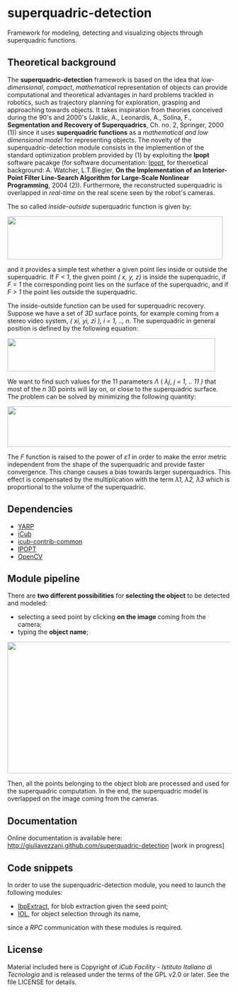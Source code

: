 # superquadric-detection
Framework for modeling, detecting and visualizing objects through superquadric functions. 

## Theoretical background
The **superquadric-detection** framework is based on the idea that _low-dimensional_, _compact_, _mathematical_ representation of objects
can provide computational and theoretical advantages in hard problems trackled in robotics, such as trajectory planning for exploration, grasping and approaching towards objects.
It takes inspiration from theories conceived during the 90's and 2000's (Jaklic, A., Leonardis, A., Solina, F., **Segmentation and Recovery of Superquadrics**, Ch. no.
2, Springer, 2000 (1)) since it uses **superquadric functions** as a _mathematical and low dimensional model_ for representing objects. The novelty of the superquadric-detection module consists in the implemention of the standard optimization problem provided by (1) by exploiting the **Ipopt** software pacakge (for software documentation: [Ipopt](https://projects.coin-or.org/Ipopt), for theroetical background: A. Watcher, L.T.Biegler, **On the Implementation of an Interior-Point Filter Line-Search
Algorithm for Large-Scale Nonlinear Programming**, 2004 (2)). Furthermore, the reconstructed superquadric is overlapped in _real-time_ on the real scene seen by the robot's cameras.

The so called _inside-outside_ superquadric function is given by:

<img src="https://github.com/giuliavezzani/superquadric-detection/blob/master/img/superq-eq.jpg" width=486 height=97> 

and it provides a simple test whether a given point lies inside or outside the superquadric. If _F < 1_, the given point _( x, y, z)_ is inside the superquadric, if _F = 1_ the corresponding point lies on the surface of the superquadric, and if _F > 1_
the point lies outside the superquadric.

The inside-outside function can be used for superquadric recovery. Suppose we have a set of _3D_ surface points, for example coming from a stereo video system, _( xi, yi, zi ), i = 1, .., n_. The superquadric in general position is defined by the following equation:

<img src="https://github.com/giuliavezzani/superquadric-detection/blob/master/img/fgen-eq.jpg" width=469 height=75> 

We want to find such values for the 11 parameters _&Lambda;_ ( _&lambda;j_, _j = 1, .. 11 )_ that most of the _n_ 3D points will lay on, or close to the superquadric surface.
The problem can be solved by minimizing the following quantity:

<img src="https://github.com/giuliavezzani/superquadric-detection/blob/master/img/min-eq.jpg" width=646 height=91> 

The _F_ function is raised to the power of _&epsilon;1_ in order to make the error metric independent from the shape of the superquadric and provide faster convergence. This change causes a bias towards larger superquadrics. This effect is 
compensated by the multiplication with the term _&lambda;1, &lambda;2, &lambda;3_ which is proportional to the volume of the superquadric.



## Dependencies
- [YARP](https://github.com/robotology/yarp)
- [iCub](https://github.com/robotology/icub-main)
- [icub-contrib-common](https://github.com/robotology/icub-contrib-common)
- [IPOPT](https://projects.coin-or.org/Ipopt)
- [OpenCV](http://opencv.org/) 

## Module pipeline
There are <b>two different possibilities</b> for <b>selecting the object</b> to be detected and modeled:

- selecting a seed point by clicking <b>on the image</b> coming from the camera;
- typing the <b>object name</b>;



<img src="https://github.com/giuliavezzani/superquadric-detection/blob/master/img/pipeline.png" width=1011 height=297> 

Then, all the points belonging to the object blob are processed and used for the superquadric computation. In the end, the superquadric model is overlapped on the image coming from the cameras.


## Documentation
Online documentation is available here:  http://giuliavezzani.github.com/superquadric-detection [work in progress]

## Code snippets
In order to use the superquadric-detection module, you need to launch the following modules:
- [lbpExtract](http://robotology.github.io/segmentation/doxygen/doc/html/group__lbpExtract.html), for blob extraction given the seed point;
- [IOL](https://github.com/robotology/iol), for object selection through its name,

since a _RPC_ communication with these modules is required.

## License
Material included here is Copyright of _iCub Facility - Istituto Italiano di Tecnologia_
and is released under the terms of the GPL v2.0 or later. See the file LICENSE for details.

